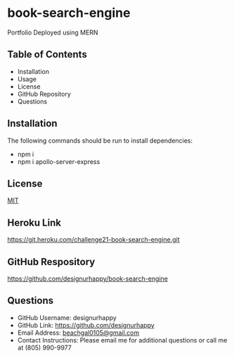 # book-search-engine

Portfolio Deployed using MERN
  
## Table of Contents
* Installation
* Usage
* License
* GitHub Repository
* Questions

 
## Installation
The following commands should be run to install dependencies: 
* npm i 
* npm i apollo-server-express


## License
[MIT](https://choosealicense.com/licenses/mit/)

## Heroku Link
https://git.heroku.com/challenge21-book-search-engine.git

## GitHub Respository
https://github.com/designurhappy/book-search-engine


## Questions
* GitHub Username: designurhappy
* GitHub Link: https://github.com/designurhappy
* Email Address: beachgal0105@gmail.com
* Contact Instructions: Please email me for additional questions or call me at (805) 990-9977
